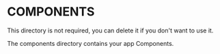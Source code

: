 # COMPONENTS

This directory is not required, you can delete it if you don't want to use it.

The components directory contains your app Components.
